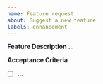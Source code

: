 ```yaml
---
name: Feature request
about: Suggest a new feature
labels: enhancement
---
```


**Feature Description**
...

**Acceptance Criteria**
- [ ] ...
